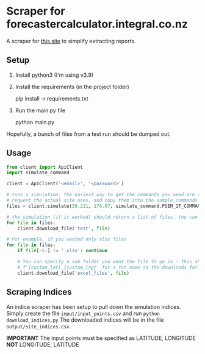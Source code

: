 # Scraper for forecastercalculator.integral.co.nz
A scraper for [this site](https://forecastercalculator.integral.co.nz/) to simplify extracting reports.

## Setup
1. Install python3 (I'm using v3.9)
2. Install the requirements (in the project folder)

    pip install -r requirements.txt
    
3. Run the main.py file

    python main.py

Hopefully, a bunch of files from a test run should be dumped out.

## Usage

```python
from client import ApiClient
import simulate_command

client = ApiClient('<email>', '<password>')

# runs a simulation. the easiest way to get the commands you need are to have a look at the
# request the actual site uses, and copy them into the sample_commands file somewhere.
files = client.simulate(38.221, 176.07, simulate_command.PSEM_1T_COMMANDS)

# the simulation (if it worked) should return a list of files. You can download them using the client.
for file in files:
    client.download_file('test', file)

# For example, if you wanted only xlsx files
for file in files:
    if file[-5:] != '.xlsx': continue

    # You can specify a sub folder you want the file to go in - this should be useful if different lat/lngs (i.e.)
    # f'{custom_lat}_{custom_lng}' for a run name so the downloads for different runs go in different folders.
    client.download_file('excel_files', file)
```

## Scraping Indices

An indice scraper has been setup to pull down the simulation indices. Simply create the file `input/input_points.csv` and run
`python download_indices.py` The downloaded indices will be in the file `output/site_indices.csv`.

**IMPORTANT** The input points must be specified as LATITUDE, LONGITUDE **NOT** LONGITUDE, LATITUDE
